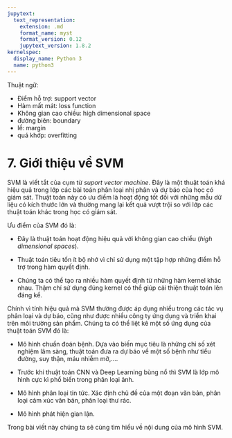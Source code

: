 ```yaml
---
jupytext:
  text_representation:
    extension: .md
    format_name: myst
    format_version: 0.12
    jupytext_version: 1.8.2
kernelspec:
  display_name: Python 3
  name: python3
---
```


Thuật ngữ:

* Điểm hỗ trợ: support vector
* Hàm mất mát: loss function
* Không gian cao chiều: high dimensional space
* đường biên: boundary
* lề: margin
* quá khớp: overfitting

# 7. Giới thiệu về SVM

SVM là viết tắt của cụm từ _suport vector machine_. Đây là một thuật toán khá hiệu quả trong lớp các bài toán phân loại nhị phân và dự báo của học có giám sát. Thuật toán này có ưu điểm là hoạt động tốt đối với những mẫu dữ liệu có kích thước lớn và thường mang lại kết quả vượt trội so với lớp các thuật toán khác trong học có giám sát. 

Ưu điểm của SVM đó là:

* Đây là thuật toán hoạt động hiệu quả với không gian cao chiều (_high dimensional spaces_).

* Thuật toán tiêu tốn ít bộ nhớ vì chỉ sử dụng một tập hợp những điểm hỗ trợ trong hàm quyết định.

* Chúng ta có thể tạo ra nhiều hàm quyết định từ những hàm kernel khác nhau. Thậm chí sử dụng đúng kernel có thể giúp cải thiện thuật toán lên đáng kể.

Chính vì tính hiệu quả mà SVM thường được áp dụng nhiều trong các tác vụ phân loại và dự báo, cũng như được nhiều công ty ứng dụng và triển khai trên môi trường sản phẩm. Chúng ta có thể liệt kê một số ứng dụng của thuật toán SVM đó là:

* Mô hình chuẩn đoán bệnh. Dựa vào biến mục tiêu là những chỉ số xét nghiệm lâm sàng, thuật toán đưa ra dự báo về một số bệnh như tiểu đường, suy thận, máu nhiễm mỡ,....

* Trước khi thuật toán CNN và Deep Learning bùng nổ thì SVM là lớp mô hình cực kì phổ biến trong phân loại ảnh.

* Mô hình phân loại tin tức. Xác định chủ đề của một đoạn văn bản, phân loại cảm xúc văn bản, phân loại thư rác.

* Mô hình phát hiện gian lận.

Trong bài viết này chúng ta sẽ cùng tìm hiểu về nội dung của mô hình SVM.